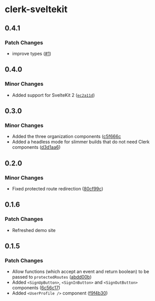# clerk-sveltekit

## 0.4.1

### Patch Changes

- improve types ([#1](https://github.com/actuallyjamez/clerk-sveltekit/pull/1))

## 0.4.0

### Minor Changes

- Added support for SvelteKit 2 ([`ec2a11d`](https://github.com/markjaquith/clerk-sveltekit/commit/ec2a11d136693c2c0f4a256e65ec070d91018ff8))

## 0.3.0

### Minor Changes

- Added the three organization components ([c5f666c](https://github.com/markjaquith/clerk-sveltekit/commit/c5f666cb80a3418ffac293226c23cdf9c387c0cd)
- Added a headless mode for slimmer builds that do not need Clerk components ([d3d1aa6](https://github.com/markjaquith/clerk-sveltekit/commit/d3d1aa64319ea71beef88b9162e4653ef4060dae))

## 0.2.0

### Minor Changes

- Fixed protected route redirection ([80cf99c](https://github.com/markjaquith/clerk-sveltekit/commit/80cf99c1d09f402ec9ed4d918bc8868a8b867846))

## 0.1.6

### Patch Changes

- Refreshed demo site

## 0.1.5

### Patch Changes

- Allow functions (which accept an event and return boolean) to be passed to `protectedRoutes` ([abdd00b](https://github.com/markjaquith/clerk-sveltekit/commit/abdd00b32460e9be3640fae157484163adeb4d07))
- Added `<SignUpButton>`, `<SignInButton>` and `<SignOutButton>` components ([6c56c17](https://github.com/markjaquith/clerk-sveltekit/commit/6c56c17f229b19006e71ca2c69d17c35b01f354e))
- Added `<UserProfile />` component ([f9f4b30](https://github.com/markjaquith/clerk-sveltekit/commit/f9f4b303fa2fc7ffd81a93219c3ca3b5457a8ea3))
